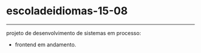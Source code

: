 # escoladeidiomas-15-08 
---
projeto de desenvolvimento de sistemas em processo:
- frontend em andamento.
